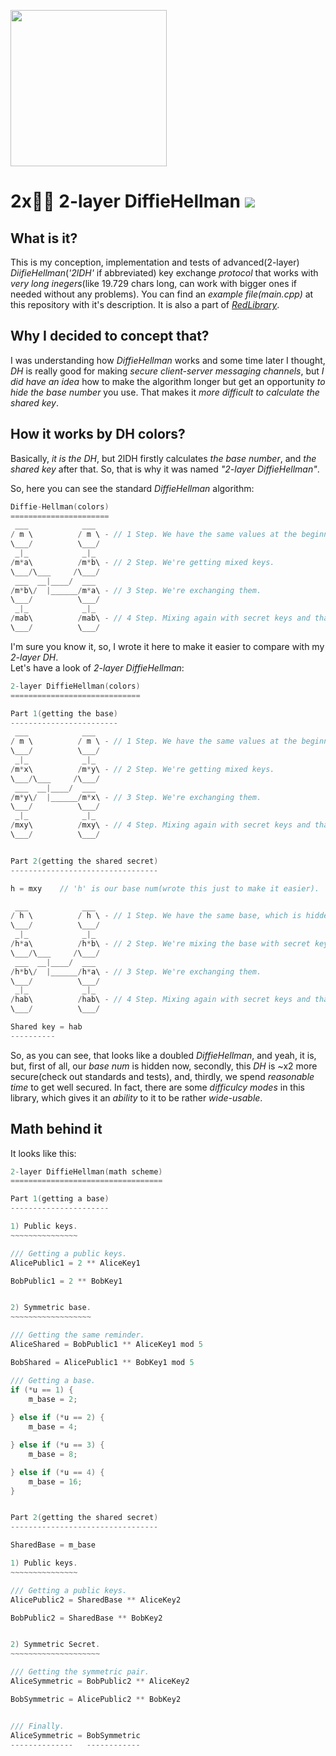 <img src="https://github.com/vladimirrogozin/2layerDiffieHellman/blob/main/KeyExchange_logo.png?raw=true" style="object-fit:contain;
            width:auto;
            height:250px;">

# 2x🔑🔑 2-layer DiffieHellman [![](https://img.shields.io/apm/l/vim-mode)](https://github.com/Red-company/RES_Implementation/blob/main/LICENSE.md)

## What is it?

This is my conception, implementation and tests of advanced(2-layer) _DiifieHellman_(_'2lDH'_ if abbreviated) key exchange _protocol_ that works with _very long inegers_(like 19.729 chars long, can work with bigger ones if needed without any problems). You can find an _example file(main.cpp)_ at this repository with it's description. It is also a part of [_RedLibrary_](https://github.com/Red-company/RedLibrary).

## Why I decided to concept that?

I was understanding how _DiffieHellman_ works and some time later I thought, _DH_ is really good for making _secure client-server messaging channels_, but _I did have an idea_ how to make the algorithm longer but get an opportunity _to hide the base number_ you use. That makes it _more difficult to calculate the shared key_.

## How it works by DH colors?

Basically, _it is the DH_, but 2lDH firstly calculates _the base number_, and _the shared key_ after that. So, that is why it was named _"2-layer DiffieHellman"_. <br/>

So, here you can see the standard _DiffieHellman_ algorithm:

```C
Diffie-Hellman(colors)
======================
 ___            ___
/ m \          / m \ - // 1 Step. We have the same values at the beginning.
\___/          \___/
 _|_            _|_
/m*a\          /m*b\ - // 2 Step. We're getting mixed keys.
\___/\___     /\___/
 ___  __|____/  ___
/m*b\/  |______/m*a\ - // 3 Step. We're exchanging them.
\___/          \___/
 _|_            _|_
/mab\          /mab\ - // 4 Step. Mixing again with secret keys and that will be -THE SHARED KEY-.
\___/          \___/
```

I'm sure you know it, so, I wrote it here to make it easier to compare with my _2-layer DH_. <br/>
Let's have a look of _2-layer DiffieHellman_:

```C
2-layer DiffieHellman(colors)
=============================

Part 1(getting the base)
------------------------
 ___            ___
/ m \          / m \ - // 1 Step. We have the same values at the beginning.
\___/          \___/
 _|_            _|_
/m*x\          /m*y\ - // 2 Step. We're getting mixed keys.
\___/\___     /\___/
 ___  __|____/  ___
/m*y\/  |______/m*x\ - // 3 Step. We're exchanging them.
\___/          \___/
 _|_            _|_
/mxy\          /mxy\ - // 4 Step. Mixing again with secret keys and that will be -THE BASE NUM-.
\___/          \___/


Part 2(getting the shared secret)
---------------------------------

h = mxy    // 'h' is our base num(wrote this just to make it easier).

 ___            ___
/ h \          / h \ - // 1 Step. We have the same base, which is hidden for the Man-In-The-Middle(MITM).
\___/          \___/
 _|_            _|_
/h*a\          /h*b\ - // 2 Step. We're mixing the base with secret keys.
\___/\___     /\___/
 ___  __|____/  ___
/h*b\/  |______/h*a\ - // 3 Step. We're exchanging them.
\___/          \___/
 _|_            _|_
/hab\          /hab\ - // 4 Step. Mixing again with secret keys and that will be -THE SHARED SECRET-.
\___/          \___/

Shared key = hab
----------
```

So, as you can see, that looks like a doubled _DiffieHellman_, and yeah, it is, but, first of all, our _base num_ is hidden now, secondly, this _DH_ is ~x2 more secure(check out standards and tests), and, thirdly, we spend _reasonable time_ to get well secured. In fact, there are some _difficulcy modes_ in this library, which gives it an _ability_ to it to be rather _wide-usable_.

## Math behind it

It looks like this:

```C
2-layer DiffieHellman(math scheme)
==================================

Part 1(getting a base)
----------------------

1) Public keys.
~~~~~~~~~~~~~~~

/// Getting a public keys.
AlicePublic1 = 2 ** AliceKey1

BobPublic1 = 2 ** BobKey1


2) Symmetric base.
~~~~~~~~~~~~~~~~~~

/// Getting the same reminder.
AliceShared = BobPublic1 ** AliceKey1 mod 5

BobShared = AlicePublic1 ** BobKey1 mod 5

/// Getting a base.
if (*u == 1) {
    m_base = 2;
    
} else if (*u == 2) {
    m_base = 4;

} else if (*u == 3) {
    m_base = 8;

} else if (*u == 4) {
    m_base = 16;
}


Part 2(getting the shared secret)
---------------------------------

SharedBase = m_base

1) Public keys.
~~~~~~~~~~~~~~~

/// Getting a public keys.
AlicePublic2 = SharedBase ** AliceKey2

BobPublic2 = SharedBase ** BobKey2


2) Symmetric Secret.
~~~~~~~~~~~~~~~~~~~~

/// Getting the symmetric pair.
AliceSymmetric = BobPublic2 ** AliceKey2

BobSymmetric = AlicePublic2 ** BobKey2


/// Finally.
AliceSymmetric = BobSymmetric
--------------   ------------
```
